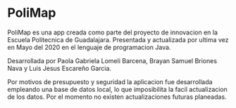 # PoliMap

PoliMap es una app creada como parte del proyecto de innovacion en la Escuela Politecnica de Guadalajara.
Presentada y actualizada por ultima vez en Mayo del 2020 en el lenguaje de programacion Java.

Desarrollada por Paola Gabriela Lomeli Barcena, Brayan Samuel Briones Nava y Luis Jesus Escareño Garcia.

Por motivos de presupuesto y seguridad la aplicacion fue desarrollada empleando una base de datos local, lo que imposibilita la facil actualizacion de los datos.
Por el momento no existen actualizaciones futuras planeadas.
